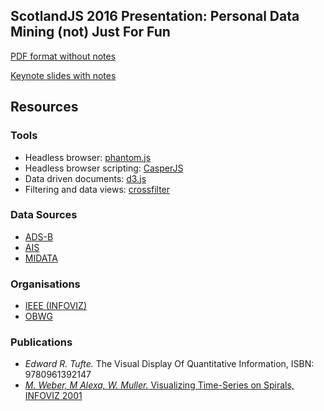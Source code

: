 ## ScotlandJS 2016 Presentation: Personal Data Mining (not) Just For Fun

[PDF format without notes](ScotlandJS-Personal-Data-Mining.pdf)

[Keynote slides with notes](ScotlandJS-Personal-Data-Mining.key)

## Resources

### Tools

- Headless browser: [phantom.js](phantomjs.org)
- Headless browser scripting: [CasperJS](http://casperjs.org/)
- Data driven documents: [d3.js](d3js.org)
- Filtering and data views: [crossfilter](http://square.github.io/crossfilter/)

### Data Sources

- [ADS-B](https://en.wikipedia.org/wiki/Automatic_dependent_surveillance_%E2%80%93_broadcast)
- [AIS](https://en.wikipedia.org/wiki/Automatic_Identification_System)
- [MIDATA](https://www.gov.uk/government/news/the-midata-vision-of-consumer-empowerment)

### Organisations

- [IEEE (INFOVIZ)](http://ieeevis.org/)
- [OBWG](http://theodi.org/tags/open-banking-working-group)

### Publications

- _Edward R. Tufte._ The Visual Display Of Quantitative Information, ISBN: 9780961392147
- [_M. Weber, M Alexa, W. Muller._ Visualizing Time-Series on Spirals, INFOVIZ 2001](http://publica.fraunhofer.de/dokumente/N-8870.html)


